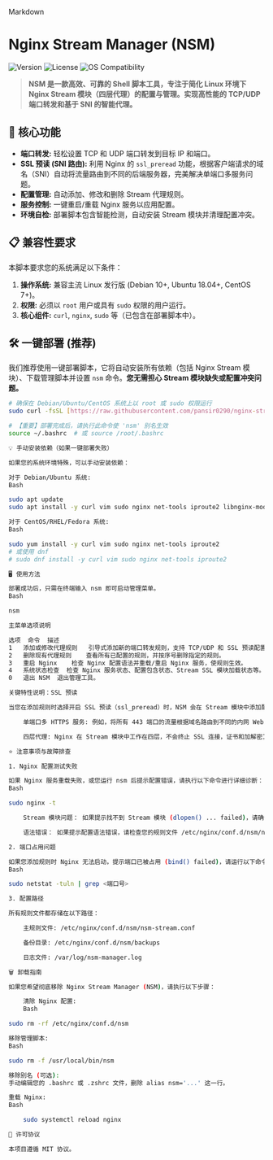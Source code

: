 Markdown

# Nginx Stream Manager (NSM)

![Version](https://img.shields.io/badge/Version-1.0.1%20(Stable)-blue)
![License](https://img.shields.io/github/license/pansir0290/nginx-stream-manager?color=orange)
![OS Compatibility](https://img.shields.io/badge/OS-Debian%20%7C%20Ubuntu%20%7C%20CentOS-green)

> **NSM 是一款高效、可靠的 Shell 脚本工具，专注于简化 Linux 环境下 Nginx Stream 模块（四层代理）的配置与管理。实现高性能的 TCP/UDP 端口转发和基于 SNI 的智能代理。**

## 🚀 核心功能

* **端口转发:** 轻松设置 TCP 和 UDP 端口转发到目标 IP 和端口。
* **SSL 预读 (SNI 路由):** 利用 Nginx 的 `ssl_preread` 功能，根据客户端请求的域名（SNI）自动将流量路由到不同的后端服务器，完美解决单端口多服务问题。
* **配置管理:** 自动添加、修改和删除 Stream 代理规则。
* **服务控制:** 一键重启/重载 Nginx 服务以应用配置。
* **环境自检:** 部署脚本包含智能检测，自动安装 Stream 模块并清理配置冲突。

## 📋 兼容性要求

本脚本要求您的系统满足以下条件：

1.  **操作系统:** 兼容主流 Linux 发行版 (Debian 10+, Ubuntu 18.04+, CentOS 7+)。
2.  **权限:** 必须以 `root` 用户或具有 `sudo` 权限的用户运行。
3.  **核心组件:** `curl`, `nginx`, `sudo` 等（已包含在部署脚本中）。

## 🛠️ 一键部署 (推荐)

我们推荐使用一键部署脚本，它将自动安装所有依赖（包括 Nginx Stream 模块）、下载管理脚本并设置 `nsm` 命令。**您无需担心 Stream 模块缺失或配置冲突问题。**

```bash
# 确保在 Debian/Ubuntu/CentOS 系统上以 root 或 sudo 权限运行
sudo curl -fsSL [https://raw.githubusercontent.com/pansir0290/nginx-stream-manager/main/deploy.sh](https://raw.githubusercontent.com/pansir0290/nginx-stream-manager/main/deploy.sh) | bash

# 【重要】部署完成后，请执行此命令使 'nsm' 别名生效
source ~/.bashrc  # 或 source /root/.bashrc

💡 手动安装依赖（如果一键部署失败）

如果您的系统环境特殊，可以手动安装依赖：

对于 Debian/Ubuntu 系统:
Bash

sudo apt update
sudo apt install -y curl vim sudo nginx net-tools iproute2 libnginx-mod-stream

对于 CentOS/RHEL/Fedora 系统:
Bash

sudo yum install -y curl vim sudo nginx net-tools iproute2
# 或使用 dnf
# sudo dnf install -y curl vim sudo nginx net-tools iproute2

🖥️ 使用方法

部署成功后，只需在终端输入 nsm 即可启动管理菜单。
Bash

nsm

主菜单选项说明

选项	命令	描述
1	添加或修改代理规则	引导式添加新的端口转发规则，支持 TCP/UDP 和 SSL 预读配置。
2	删除现有代理规则	查看所有已配置的规则，并按序号删除指定的规则。
3	重启 Nginx	检查 Nginx 配置语法并重载/重启 Nginx 服务，使规则生效。
4	系统状态检查	检查 Nginx 服务状态、配置包含状态、Stream SSL 模块加载状态等。
0	退出 NSM	退出管理工具。

关键特性说明：SSL 预读

当您在添加规则时选择开启 SSL 预读（ssl_preread）时，NSM 会在 Stream 模块中添加配置，让 Nginx 能够读取 SSL 握手时的 SNI 域名信息，从而实现：

    单端口多 HTTPS 服务: 例如，将所有 443 端口的流量根据域名路由到不同的内网 Web 服务器。

    四层代理: Nginx 在 Stream 模块中工作在四层，不会终止 SSL 连接，证书和加解密工作仍在后端服务器上完成。

⭐ 注意事项与故障排查

1. Nginx 配置测试失败

如果 Nginx 服务重载失败，或您运行 nsm 后提示配置错误，请执行以下命令进行详细诊断：
Bash

sudo nginx -t

    Stream 模块问题： 如果提示找不到 Stream 模块 (dlopen() ... failed)，请确认您使用了最新的 deploy.sh，它会自动安装 libnginx-mod-stream 并清理配置冲突。

    语法错误： 如果提示配置语法错误，请检查您的规则文件 /etc/nginx/conf.d/nsm/nsm-stream.conf，确保没有多余或缺失的花括号 {} 或分号 ;。

2. 端口占用问题

如果您添加规则时 Nginx 无法启动，提示端口已被占用 (bind() failed)，请运行以下命令检查哪个进程占用了该端口：
Bash

sudo netstat -tuln | grep <端口号>

3. 配置路径

所有规则文件都存储在以下路径：

    主规则文件: /etc/nginx/conf.d/nsm/nsm-stream.conf

    备份目录: /etc/nginx/conf.d/nsm/backups

    日志文件: /var/log/nsm-manager.log

🗑️ 卸载指南

如果您希望彻底移除 Nginx Stream Manager (NSM)，请执行以下步骤：

    清除 Nginx 配置:
    Bash

sudo rm -rf /etc/nginx/conf.d/nsm

移除管理脚本:
Bash

sudo rm -f /usr/local/bin/nsm

移除别名 (可选):
手动编辑您的 .bashrc 或 .zshrc 文件，删除 alias nsm='...' 这一行。

重载 Nginx:
Bash

    sudo systemctl reload nginx

📜 许可协议

本项目遵循 MIT 协议。
